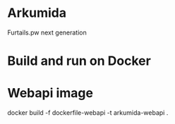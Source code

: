 # Arkumida
Furtails.pw next generation

# Build and run on Docker

# Webapi image

docker build -f dockerfile-webapi -t arkumida-webapi .
